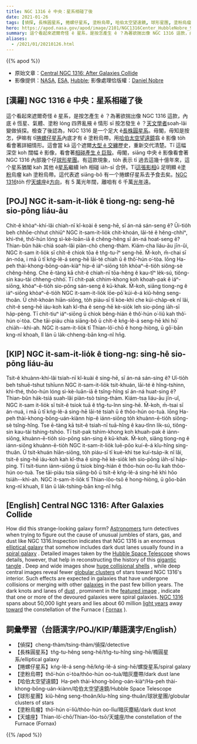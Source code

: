 ```yaml
---
title: NGC 1316 ê 中央：星系相碰了後
date: 2021-01-26
tags: [偵探, 長株圓星系, 捲螺仔星系, 塗粉烏帶, 哈伯太空望遠鏡, 球形星團, 塗粉烏瘤, 天爐座]
hero: https://apod.nasa.gov/apod/image/2101/NGC1316Center_HubbleNobre_960.jpg
summary: 這个看起來遮爾奇怪 ê 星系，是按怎產生 ê ？為著欲揣出像 NGC 1316 這款，內底 ê 恆星、氣體、塗粉 lóng 四界亂掖 ê 情形 sī 按怎發生 ê ？天文學者soah-lâi 變做偵探。
aliases:
  - /2021/01/20210126.html
---
```


{{% apod %}}

- 原始文章：[Central NGC 1316: After Galaxies Collide](https://apod.nasa.gov/apod/ap210126.html)
- 影像提供：[NASA](https://www.nasa.gov/), [ESA](https://www.esa.int/), [Hubble](https://www.nasa.gov/mission_pages/hubble/about); 影像處理佮版權：[Daniel Nobre](https://www.astrobin.com/users/Deep_Sky/)

## [漢羅] NGC 1316 ê 中央：星系相碰了後

這个看起來遮爾奇怪 ê 星系，是按怎產生 ê ？為著欲揣出像 NGC 1316 這款，內底 ê 恆星、氣體、塗粉 lóng 四界亂掖 ê 情形 sī 按怎發生 ê ？[天文學者](https://www.astronomynotes.com/careers/AAS-careerbrochure-2009.pdf)soah-lâi 變做偵探。檢查了後認為，NGC 1316 是一个足大 ê[長株圓星系](https://en.wikipedia.org/wiki/Elliptical_galaxy)。毋閣，毋知是按怎，伊嘛有 tī[捲螺仔星系](https://en.wikipedia.org/wiki/Spiral_galaxy)內底才有 ê 塗粉烏帶。用[哈伯太空望遠鏡](https://esahubble.org/about/faq/)翕 ê 影像 to̍h 看會著詳細情形。這會當 kā 這个遮爾[大型 ê 交纏](https://i.pinimg.com/originals/fe/3e/d7/fe3ed7e7796e5cac54b9f68447ec7d82.jpg)歷史，重新交代清楚。Tī 這幅深空 koh 闊幅 ê 影像，看會著[相碰產生 ê 巨殼](https://apod.nasa.gov/apod/ap170202.html)。毋閣，siāng 中央 ê 影像看會著 NGC 1316 內部幾个仔[球形星團](https://apod.nasa.gov/apod/ap190324.html)。有這款現象，to̍h 表示 tī 過去這幾十億年來，這个星系猶閣 kah 其他 ê[星系](https://spaceplace.nasa.gov/galaxy/en/)繼續 leh 相碰 ia̍h-sī 合併。Tī[這張影相](https://www.astrobin.com/za9jwh/D/)ū 足明顯 ê[塗粉](https://apod.nasa.gov/apod/ap030706.html)烏瘤 kah 塗粉烏帶。這代表遮 siāng-bô 有一个捲螺仔星系去予食去矣。[NGC 1316](https://en.wikipedia.org/wiki/NGC_1316)to̍h 佇[天爐座](https://en.wikipedia.org/wiki/Fornax)ê[方向](https://youtu.be/hFboxodn7ZM)，有 5 萬光年闊，離咱有 6 千萬[光年](https://chandra.harvard.edu/photo/cosmic_distance.html)遠。

## [POJ] NGC it-sam-it-lio̍k ê tiong-ng: seng-hē sio-pōng liáu-āu

Chit-ê khòaⁿ-khí-lâi chiah-nī kî-koài ê seng-hē, sī án-ná sán-seng ê? Ūi-tio̍h beh chhōe-chhut chhiūⁿ NGC it-sam-it-lio̍k chit-khoán, lāi-té ê hêng-chhiⁿ, khì-thé, thô͘-hún lóng sì-kè-loān-iā ê chêng-hêng sī án-ná hoat-seng ê? Thian-bûn ha̍k-chiá soah-lâi piàn-chò cheng-thàm. Kiám-cha liáu-āu jīn-ûi, NGC it-sam it-lio̍k sī chi̍t-ê chiok tōa ê tn̂g-tu-îⁿ seng-hē. M̄-koh, m̄-chai sī án-nóa, i mā ū tī kńg-lê-á seng-hē lāi-té chiah ū ê thô͘-hún o͘-tòa. Iōng Ha-peh thài-khong-bōng-oán-kiàⁿ hip-ê iáⁿ-siōng to̍h khòaⁿ-ē-tio̍h siông-sè chêng-hêng. Che ē-tàng kā chit-ê chiah-nī tōa-hêng ê kau-tîⁿ le̍k-sú, tiông-sin kau-tài chheng-chhó͘. Tī chit-pak chhim-khong koh khoah-pak ê iáⁿ-siōng, khòaⁿ-ē-tio̍h sio-pōng sán-seng ê kū-khak. M̄-koh, siāng tiong-ng ê iáⁿ-siōng khòaⁿ-ē-tio̍h NGC it-sam-it-lio̍k lōe-pō͘ kúi-ê-á kiû-hêng seng-thoân. Ū chit-khoán hiān-siōng, to̍h piáu-sī tī kòe-khì che kúi-cha̍p-ek nî lâi, chit-ê seng-hē iáu-koh kah kî-tha ê seng-hē kè-sio̍k leh sio-pōng ia̍h-sī ha̍p-pèng. Tī chit-tiuⁿ iáⁿ-siōng ū chiok bêng-hián ê thô͘-hún o͘-liû kah thô͘-hún o͘-tòa. Che tāi-piáu chia siāng-bô ū chi̍t-ê kńg-lê-á seng-hē khì hō͘ chia̍h--khì-ah. NGC it-sam-it-lio̍k tī Thian-lô͘-chō ê hong-hiòng, ū gō͘-bān kng-nî khoah, lî lán ū la̍k-chheng-bān kng-nî hn̄g.

## [KIP] NGC it-sam-it-lio̍k ê tiong-ng: sing-hē sio-pōng liáu-āu

Tsit-ê khuànn-khí-lâi tsiah-nī kî-kuài ê sing-hē, sī án-ná sán-sing ê? Uī-tio̍h beh tshuē-tshut tshīunn NGC it-sam-it-lio̍k tsit-khuán, lāi-té ê hîng-tshinn, khì-thé, thôo-hún lóng sì-kè-luān-iā ê tsîng-hîng sī án-ná huat-sing ê? Thian-bûn ha̍k-tsiá suah-lâi piàn-tsò tsing-thàm. Kiám-tsa liáu-āu jīn-uî, NGC it-sam it-lio̍k sī tsi̍t-ê tsiok tuā ê tn̂g-tu-înn sing-hē. M̄-koh, m̄-tsai sī án-nuá, i mā ū tī kńg-lê-á sing-hē lāi-té tsiah ū ê thôo-hún oo-tuà. Iōng Ha-peh thài-khong-bōng-uán-kiànn hip-ê iánn-siōng to̍h khuànn-ē-tio̍h siông-sè tsîng-hîng. Tse ē-tàng kā tsit-ê tsiah-nī tuā-hîng ê kau-tînn li̍k-sú, tiông-sin kau-tài tshing-tshóo. Tī tsit-pak tshim-khong koh khuah-pak ê iánn-siōng, khuànn-ē-tio̍h sio-pōng sán-sing ê kū-khak. M̄-koh, siāng tiong-ng ê iánn-siōng khuànn-ē-tio̍h NGC it-sam-it-lio̍k luē-pōo kuí-ê-á kîu-hîng sing-thuân. Ū tsit-khuán hiān-siōng, to̍h piáu-sī tī kuè-khì tse kuí-tsa̍p-ik nî lâi, tsit-ê sing-hē iáu-koh kah kî-tha ê sing-hē kè-sio̍k leh sio-pōng ia̍h-sī ha̍p-pìng. Tī tsit-tiunn iánn-siōng ū tsiok bîng-hián ê thôo-hún oo-lîu kah thôo-hún oo-tuà. Tse tāi-piáu tsia siāng-bô ū tsi̍t-ê kńg-lê-á sing-hē khì hōo tsia̍h--khì-ah. NGC it-sam-it-lio̍k tī Thian-lôo-tsō ê hong-hiòng, ū gōo-bān kng-nî khuah, lî lán ū la̍k-tshing-bān kng-nî hn̄g.

## [English] Central NGC 1316: After Galaxies Collide 

How did this strange-looking galaxy form? [Astronomers](https://www.astronomynotes.com/careers/AAS-careerbrochure-2009.pdf) turn detectives when trying to figure out the cause of unusual jumbles of stars, gas, and dust like NGC 1316.Inspection indicates that NGC 1316 is an enormous [elliptical galaxy](https://en.wikipedia.org/wiki/Elliptical_galaxy) that somehow includes dark dust lanes usually found in a [spiral galaxy](https://en.wikipedia.org/wiki/Spiral_galaxy) . Detailed images taken by the [Hubble Space Telescope](https://esahubble.org/about/faq/) shows details, however, that help in reconstructing the history of this [gigantic tangle](https://i.pinimg.com/originals/fe/3e/d7/fe3ed7e7796e5cac54b9f68447ec7d82.jpg) . Deep and wide images show [huge collisional shells](https://apod.nasa.gov/apod/ap170202.html) , while deep central images reveal fewer [globular clusters](https://apod.nasa.gov/apod/ap190324.html) of stars toward NGC 1316's interior. Such effects are expected in galaxies that have undergone collisions or merging with other [galaxies](https://spaceplace.nasa.gov/galaxy/en/) in the past few billion years. The dark knots and lanes of [dust](https://apod.nasa.gov/apod/ap030706.html) , prominent in the [featured image](https://www.astrobin.com/za9jwh/D/) , indicate that one or more of the devoured galaxies were spiral galaxies. [NGC 1316](https://en.wikipedia.org/wiki/NGC_1316) spans about 50,000 light years and lies about 60 million [light years](https://chandra.harvard.edu/photo/cosmic_distance.html) away [toward](https://youtu.be/hFboxodn7ZM) the constellation of the Furnace ( [Fornax](https://en.wikipedia.org/wiki/Fornax) ).

## 詞彙學習（台語漢字/POJ/KIP/華語漢字/English）

- 【偵探】cheng-thàm/tsing-thàm/偵探/detective
- 【長株圓星系】tn̂g-tu-hêng seng-hē/tn̂g-tu-hîng sing-hē/橢圓星系/elliptical galaxy
- 【捲螺仔星系】kńg-lê-á seng-hē/kńg-lê-á sing-hē/螺旋星系/spiral galaxy
- 【塗粉烏帶】thô͘-hún o͘-tòa/thôo-hún oo-tuà/暗灰塵帶/dark dust lane
- 【哈伯太空望遠鏡】Ha-peh thài-khong-bōng-oán-kiàⁿ/Ha-peh thài-khong-bōng-uán-kiànn/哈伯太空望遠鏡/Hubble Space Telescope
- 【球形星團】kiû-hêng seng-thoân/kîu-hîng sing-thuân/球狀星團/globular clusters of stars
- 【塗粉烏瘤】thô͘-hún o͘-liû/thôo-hún oo-lîu/暗灰塵結/dark dust knot
- 【天爐座】Thian-lô͘-chō/Thian-lôo-tsō/天爐座/the constellation of the Furnace (Fornax)

{{% /apod %}}
